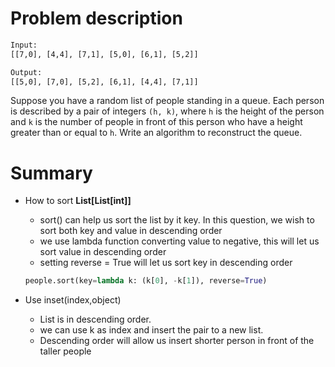 # Problem description 

```tex
Input:
[[7,0], [4,4], [7,1], [5,0], [6,1], [5,2]]

Output:
[[5,0], [7,0], [5,2], [6,1], [4,4], [7,1]]

```

Suppose you have a random list of people standing in a queue. Each person is described by a pair of integers `(h, k)`, where `h` is the height of the person and `k` is the number of people in front of this person who have a height greater than or equal to `h`. Write an algorithm to reconstruct the queue.



# Summary

- How to sort  **List[List[int]]** 
  - sort() can help us sort the list by it key. In this question, we wish to sort both key and value in descending order
  - we use lambda function converting value to negative, this will let us sort value in descending order
  - setting reverse = True will let us sort key in descending order

  ```python
  people.sort(key=lambda k: (k[0], -k[1]), reverse=True)
  ```



- Use inset(index,object)
  - List is in descending order. 
  - we can use k as index and insert the pair to a new list. 
  - Descending order will allow us insert shorter person in front of the taller people
